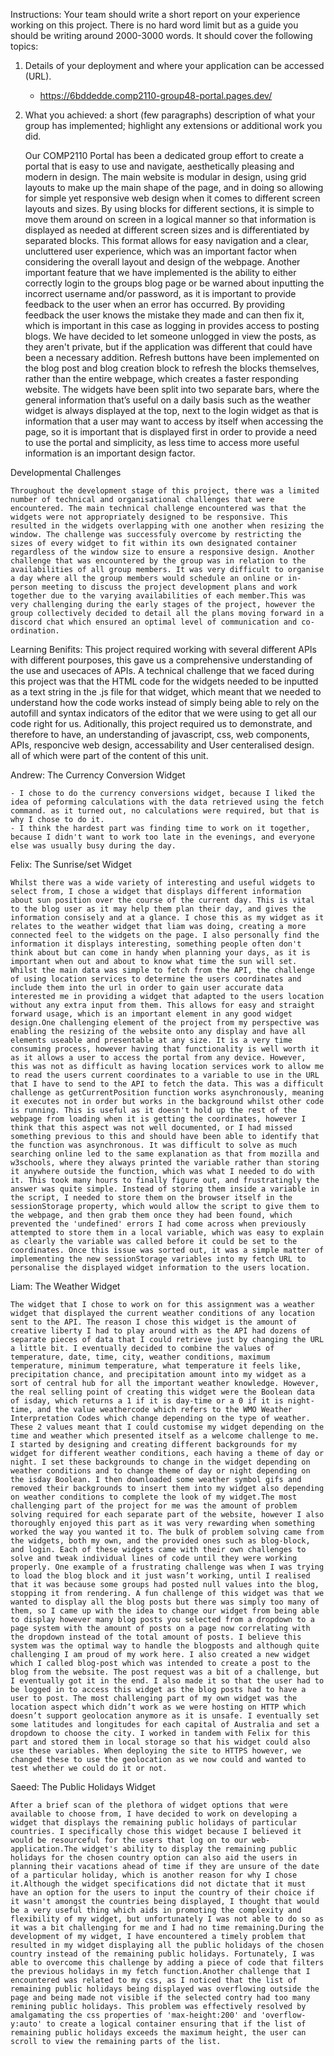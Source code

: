 Instructions:
Your team should write a short report on your experience working on this project. There is no hard word limit but as a guide you should be writing around 2000-3000 words. It should cover the following topics:

1. Details of your deployment and where your application can be accessed (URL).
    - https://6bddedde.comp2110-group48-portal.pages.dev/

2. What you achieved: a short (few paragraphs) description of what your group has implemented; highlight any extensions or additional work you did.

   Our COMP2110 Portal has been a dedicated group effort to create a portal that is easy to use and navigate, aesthetically pleasing and modern in design. The main website is modular in design, using grid layouts to make up the main shape of the page, and in doing so allowing for simple yet responsive web design when it comes to different screen layouts and sizes. By using blocks for different sections, it is simple to move them around on screen in a logical manner so that information is displayed as needed at different screen sizes and is differentiated by separated blocks. This format allows for easy navigation and a clear, uncluttered user experience, which was an important factor when considering the overall layout and design of the webpage. 
   Another important feature that we have implemented is the ability to either correctly login to the groups blog page or be warned about inputting the incorrect username and/or password, as it is important to provide feedback to the user when an error has occurred. By providing feedback the user knows the mistake they made and can then fix it, which is important in this case as logging in provides access to posting blogs. We have decided to let someone unlogged in view the posts, as they aren't private, but if the application was different that could have been a necessary addition.
   Refresh buttons have been implemented on the blog post and blog creation block to refresh the blocks themselves, rather than the entire webpage, which creates a faster responding website.
   The widgets have been split into two separate bars, where the general information that’s useful on a daily basis such as the weather widget is always displayed at the top, next to the login widget as that is information that a user may want to access by itself when accessing the page, so it is important that is displayed first in order to provide a need to use the portal and simplicity, as less time to access more useful information is an important design factor.





 Developmental Challenges

    Throughout the development stage of this project, there was a limited number of technical and organisational challenges that were encountered. The main technical challenge encountered was that the widgets were not appropriately designed to be responsive. This resulted in the widgets overlapping with one another when resizing the window. The challenge was successfuly overcome by restricting the sizes of every widget to fit within its own designated container regardless of the window size to ensure a responsive design. Another challenge that was encountered by the group was in relation to the availabilities of all group members. It was very difficult to organise a day where all the group members would schedule an online or in-person meeting to discuss the project development plans and work together due to the varying availabilities of each member.This was very challenging during the early stages of the project, however the group collectively decided to detail all the plans moving forward in a discord chat which ensured an optimal level of communication and co-ordination.

Learning Benifits:
    This project required working with several different APIs with different pourposes, this gave us a comprehensive understanding of the use and usecaces of APIs. A technical challenge that we faced during this project was that the HTML code for the widgets needed to be inputted as a text string in the .js file for that widget, which meant that we needed to understand how the code works instead of simply being able to rely on the autofill and syntax indicators of the editor that we were using to get all our code right for us. Aditionally, this project required us to demonstrate, and therefore to have, an understanding of javascript, css, web components, APIs, responcive web design, accessability and User centeralised design. all of which were part of the content of this unit.

 Andrew: The Currency Conversion Widget

    - I chose to do the currency conversions widget, because I liked the idea of peforming calculations with the data retrieved using the fetch command. as it turned out, no calculations were required, but that is why I chose to do it.
    - I think the hardest part was finding time to work on it together, because I didn't want to work too late in the evenings, and everyone else was usually busy during the day.

Felix: The Sunrise/set Widget
    
    Whilst there was a wide variety of interesting and useful widgets to select from, I chose a widget that displays different information about sun position over the course of the current day. This is vital to the blog user as it may help them plan their day, and gives the information consisely and at a glance. I chose this as my widget as it relates to the weather widget that liam was doing, creating a more connected feel to the widgets on the page. I also personally find the information it displays interesting, something people often don't think about but can come in handy when planning your days, as it is important when out and about to know what time the sun will set. Whilst the main data was simple to fetch from the API, the challenge of using location services to determine the users coordinates and include them into the url in order to gain user accurate data interested me in providing a widget that adapted to the users location without any extra input from them. This allows for easy and straight forward usage, which is an important element in any good widget design.One challenging element of the project from my perspective was enabling the resizing of the website onto any display and have all elements useable and presentable at any size. It is a very time consuming process, however having that functionality is well worth it as it allows a user to access the portal from any device. However, this was not as difficult as having location services work to allow me to read the users current coordinates to a variable to use in the URL that I have to send to the API to fetch the data. This was a difficult challenge as getCurrentPosition function works asynchronously, meaning it executes not in order but works in the background whilst other code is running. This is useful as it doesn't hold up the rest of the webpage from loading when it is getting the coordinates, however I think that this aspect was not well documented, or I had missed something previous to this and should have been able to identify that the function was asynchronous. It was difficult to solve as much searching online led to the same explanation as that from mozilla and w3schools, where they always printed the variable rather than storing it anywhere outside the function, which was what I needed to do with it. This took many hours to finally figure out, and frustratingly the answer was quite simple. Instead of storing them inside a variable in the script, I needed to store them on the browser itself in the sessionStorage property, which would allow the script to give them to the webpage, and then grab them once they had been found, which prevented the 'undefined' errors I had come across when previously attempted to store them in a local variable, which was easy to explain as clearly the variable was called before it could be set to the coordinates. Once this issue was sorted out, it was a simple matter of implementing the new sessionStorage variables into my fetch URL to personalise the displayed widget information to the users location.

 Liam: The Weather Widget

    The widget that I chose to work on for this assignment was a weather widget that displayed the current weather conditions of any location sent to the API. The reason I chose this widget is the amount of creative liberty I had to play around with as the API had dozens of separate pieces of data that I could retrieve just by changing the URL a little bit. I eventually decided to combine the values of temperature, date, time, city, weather conditions, maximum temperature, minimum temperature, what temperature it feels like, precipitation chance, and precipitation amount into my widget as a sort of central hub for all the important weather knowledge. However, the real selling point of creating this widget were the Boolean data of isday, which returns a 1 if it is day-time or a 0 if it is night-time, and the value weathercode which refers to the WMO Weather Interpretation Codes which change depending on the type of weather. These 2 values meant that I could customise my widget depending on the time and weather which presented itself as a welcome challenge to me. I started by designing and creating different backgrounds for my widget for different weather conditions, each having a theme of day or night. I set these backgrounds to change in the widget depending on weather conditions and to change theme of day or night depending on the isday Boolean. I then downloaded some weather symbol gifs and removed their backgrounds to insert them into my widget also depending on weather conditions to complete the look of my widget.The most challenging part of the project for me was the amount of problem solving required for each separate part of the website, however I also thoroughly enjoyed this part as it was very rewarding when something worked the way you wanted it to. The bulk of problem solving came from the widgets, both my own, and the provided ones such as blog-block, and login. Each of these widgets came with their own challenges to solve and tweak individual lines of code until they were working properly. One example of a frustrating challenge was when I was trying to load the blog block and it just wasn’t working, until I realised that it was because some groups had posted null values into the blog, stopping it from rendering. A fun challenge of this widget was that we wanted to display all the blog posts but there was simply too many of them, so I came up with the idea to change our widget from being able to display however many blog posts you selected from a dropdown to a page system with the amount of posts on a page now correlating with the dropdown instead of the total amount of posts. I believe this system was the optimal way to handle the blogposts and although quite challenging I am proud of my work here. I also created a new widget which I called blog-post which was intended to create a post to the blog from the website. The post request was a bit of a challenge, but I eventually got it in the end. I also made it so that the user had to be logged in to access this widget as the blog posts had to have a user to post. The most challenging part of my own widget was the location aspect which didn’t work as we were hosting on HTTP which doesn’t support geolocation anymore as it is unsafe. I eventually set some latitudes and longitudes for each capital of Australia and set a dropdown to choose the city. I worked in tandem with Felix for this part and stored them in local storage so that his widget could also use these variables. When deploying the site to HTTPS however, we changed these to use the geolocation as we now could and wanted to test whether we could do it or not.

 Saeed: The Public Holidays Widget

    After a brief scan of the plethora of widget options that were available to choose from, I have decided to work on developing a widget that displays the remaining public holidays of particular countries. I specifically chose this widget because I believed it would be resourceful for the users that log on to our web-application.The widget's ability to display the remaining public holidays for the chosen country option can also aid the users in planning their vacations ahead of time if they are unsure of the date of a particular holiday, which is another reason for why I chose it.Although the widget specifications did not dictate that it must have an option for the users to input the country of their choice if it wasn't amongst the countries being displayed, I thought that would be a very useful thing which aids in promoting the complexity and flexibility of my widget, but unfortunately I was not able to do so as it was a bit challenging for me and I had no time remaining.During the development of my widget, I have encountered a timely problem that resulted in my widget displaying all the public holidays of the chosen country instead of the remaining public holidays. Fortunately, I was able to overcome this challenge by adding a piece of code that filters the previous holidays in my fetch function.Another challenge that I encountered was related to my css, as I noticed that the list of remaining public holidays being displayed was overflowing outside the page and being made not visible if the selected contry had too many remining public holidays. This problem was effectively resolved by amalgamating the css properties of 'max-height:200' and 'overflow-y:auto' to create a logical container ensuring that if the list of remaining public holidays exceeds the maximum height, the user can scroll to view the remaining parts of the list.